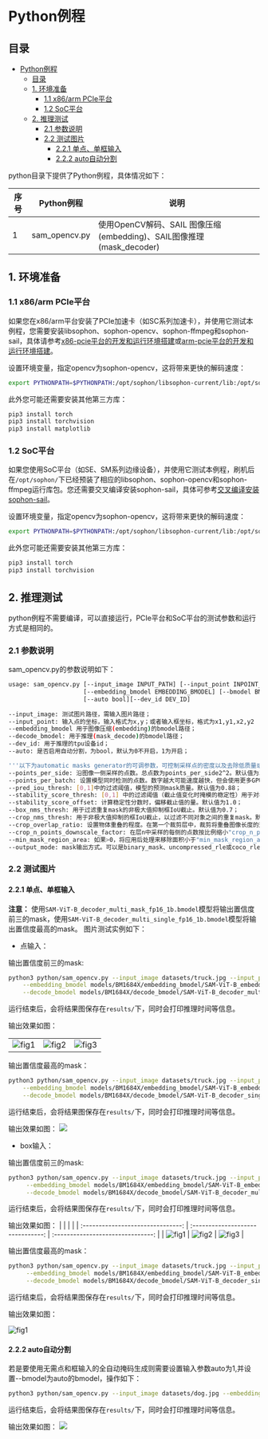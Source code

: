 # Python例程

## 目录

- [Python例程](#python例程)
  - [目录](#目录)
  - [1. 环境准备](#1-环境准备)
    - [1.1 x86/arm PCIe平台](#11-x86arm-pcie平台)
    - [1.2 SoC平台](#12-soc平台)
  - [2. 推理测试](#2-推理测试)
    - [2.1 参数说明](#21-参数说明)
    - [2.2 测试图片](#22-测试图片)
      - [2.2.1 单点、单框输入](#221-单点单框输入)
      - [2.2.2 auto自动分割](#222-auto自动分割)

python目录下提供了Python例程，具体情况如下：

| 序号 | Python例程    | 说明                                                                 |
| ---- | ------------- | -------------------------------------------------------------------- |
| 1    | sam_opencv.py | 使用OpenCV解码、SAIL 图像压缩(embedding)、SAIL图像推理(mask_decoder) |

## 1. 环境准备
### 1.1 x86/arm PCIe平台

如果您在x86/arm平台安装了PCIe加速卡（如SC系列加速卡），并使用它测试本例程，您需要安装libsophon、sophon-opencv、sophon-ffmpeg和sophon-sail，具体请参考[x86-pcie平台的开发和运行环境搭建](../../../docs/Environment_Install_Guide.md#3-x86-pcie平台的开发和运行环境搭建)或[arm-pcie平台的开发和运行环境搭建](../../../docs/Environment_Install_Guide.md#5-arm-pcie平台的开发和运行环境搭建)。

设置环境变量，指定opencv为sophon-opencv，这将带来更快的解码速度：
```bash
export PYTHONPATH=$PYTHONPATH:/opt/sophon/libsophon-current/lib:/opt/sophon/sophon-opencv-latest/opencv-python/
```

此外您可能还需要安装其他第三方库：
```bash
pip3 install torch
pip3 install torchvision
pip3 install matplotlib
```

### 1.2 SoC平台

如果您使用SoC平台（如SE、SM系列边缘设备），并使用它测试本例程，刷机后在`/opt/sophon/`下已经预装了相应的libsophon、sophon-opencv和sophon-ffmpeg运行库包。您还需要交叉编译安装sophon-sail，具体可参考[交叉编译安装sophon-sail](../../../docs/Environment_Install_Guide.md#42-交叉编译安装sophon-sail)。

设置环境变量，指定opencv为sophon-opencv，这将带来更快的解码速度：
```bash
export PYTHONPATH=$PYTHONPATH:/opt/sophon/libsophon-current/lib:/opt/sophon/sophon-opencv-latest/opencv-python/
```

此外您可能还需要安装其他第三方库：
```bash
pip3 install torch
pip3 install torchvision
```

## 2. 推理测试
python例程不需要编译，可以直接运行，PCIe平台和SoC平台的测试参数和运行方式是相同的。
### 2.1 参数说明
sam_opencv.py的参数说明如下：
```bash
usage: sam_opencv.py [--input_image INPUT_PATH] [--input_point INPOINT_POINT]
                     [--embedding_bmodel EMBEDDING_BMODEL] [--bmodel BMODEL] 
                     [--auto bool][--dev_id DEV_ID]
                        
--input_image: 测试图片路径，需输入图片路径；
--input_point: 输入点的坐标，输入格式为x,y；或者输入框坐标，格式为x1,y1,x2,y2
--embedding_bmodel 用于图像压缩(embedding)的bmodel路径；
--decode_bmodel: 用于推理(mask_decode)的bmodel路径；
--dev_id: 用于推理的tpu设备id；
--auto: 是否启用自动分割，为bool，默认为0不开启，1为开启；

'''以下为automatic masks generator的可调参数，可控制采样点的密度以及去除低质量或重复mask的阈值'''
--points_per_side: 沿图像一侧采样的点数。总点数为points_per_side2^2。默认值为32；
--points_per_batch: 设置模型同时检测的点数。数字越大可能速度越快，但会使用更多GPU内存。默认值为64；
--pred_iou_thresh: [0,1]中的过滤阈值，模型的预测mask质量。默认值为0.88；
--stability_score_thresh: [0,1] 中的过滤阈值（截止值变化时掩模的稳定性）用于对模型的mask预测进行二值化。默认值为0.95；
--stability_score_offset: 计算稳定性分数时，偏移截止值的量。默认值为1.0；
--box_nms_thresh: 用于过滤重复mask的非极大值抑制框IoU截止。默认值为0.7；
--crop_nms_thresh: 用于非极大值抑制的框IoU截止，以过滤不同对象之间的重复mask。默认值为0.7；
--crop_overlap_ratio: 设置物体重叠的程度。在第一个裁剪层中，裁剪将重叠图像长度的这一部分。物体较多的后几层会缩小这种重叠。默认值为512 / 1500；
--crop_n_points_downscale_factor: 在层n中采样的每侧的点数按比例缩小"crop_n_points_downscale_factorn"^n。默认值为1；
--min_mask_region_area: 如果>0，将应用后处理来移除面积小于"min_mask_region_area"的mask来中断开连接的区域和孔。需要opencv。默认为0；
--output_mode: mask输出方式。可以是binary_mask、uncompressed_rle或coco_rle ，coco_rle需要pycocotools。对于大分辨率，binary_mask可能会消耗大量内存。默认为'binary_mask'；
```
### 2.2 测试图片

#### 2.2.1 单点、单框输入

**注意：** 使用`SAM-ViT-B_decoder_multi_mask_fp16_1b.bmodel`模型将输出置信度前三的mask，使用`SAM-ViT-B_decoder_multi_single_fp16_1b.bmodel`模型将输出置信度最高的mask。
图片测试实例如下：

- 点输入：

输出置信度前三的mask:
```bash
python3 python/sam_opencv.py --input_image datasets/truck.jpg --input_point 700,375 \
    --embedding_bmodel models/BM1684X/embedding_bmodel/SAM-ViT-B_embedding_fp16_1b.bmodel \
    --decode_bmodel models/BM1684X/decode_bmodel/SAM-ViT-B_decoder_multi_mask_fp16_1b.bmodel  --dev_id 0 
```
运行结束后，会将结果图保存在`results/`下，同时会打印推理时间等信息。

输出效果如图：

|                               |                               |                               |
| :---------------------------: | :---------------------------: | :---------------------------: |
| ![fig1](../docs/result_0.jpg) | ![fig2](../docs/result_1.jpg) | ![fig3](../docs/result_2.jpg) |


输出置信度最高的mask：
```bash
python3 python/sam_opencv.py --input_image datasets/truck.jpg --input_point 700,375 \
    --embedding_bmodel models/BM1684X/embedding_bmodel/SAM-ViT-B_embedding_fp16_1b.bmodel \
    --decode_bmodel models/BM1684X/decode_bmodel/SAM-ViT-B_decoder_single_mask_fp16_1b.bmodel  --dev_id 0 
```
运行结束后，会将结果图保存在`results/`下，同时会打印推理时间等信息。

输出效果如图：
![](../docs/result.jpg)


- box输入：

输出置信度前三的mask:
```bash
python3 python/sam_opencv.py --input_image datasets/truck.jpg --input_point 100,300,1700,800 \
     --embedding_bmodel models/BM1684X/embedding_bmodel/SAM-ViT-B_embedding_fp16_1b.bmodel \
     --decode_bmodel models/BM1684X/decode_bmodel/SAM-ViT-B_decoder_multi_mask_fp16_1b.bmodel --dev_id 0 
```
运行结束后，会将结果图保存在`results/`下，同时会打印推理时间等信息。

输出效果如图：
|                                   |                                   |                                   |
| :-------------------------------: | :-------------------------------: | :-------------------------------: |
| ![fig1](../docs/result_box_0.jpg) | ![fig2](../docs/result_box_1.jpg) | ![fig3](../docs/result_box_2.jpg) |


输出置信度最高的mask：
```bash
python3 python/sam_opencv.py --input_image datasets/truck.jpg --input_point 100,300,1700,800 \
     --embedding_bmodel models/BM1684X/embedding_bmodel/SAM-ViT-B_embedding_fp16_1b.bmodel \
     --decode_bmodel models/BM1684X/decode_bmodel/SAM-ViT-B_decoder_single_mask_fp16_1b.bmodel --dev_id 0 
```
运行结束后，会将结果图保存在`results/`下，同时会打印推理时间等信息。

输出效果如图：

![fig1](../docs/result_box.jpg)

#### 2.2.2 auto自动分割

若是要使用无需点和框输入的全自动掩码生成则需要设置输入参数auto为1,并设置--bmodel为auto的bmodel，操作如下：
```bash
python3 python/sam_opencv.py --input_image datasets/dog.jpg --embedding_bmodel models/BM1684X/embedding_bmodel/SAM-ViT-B_embedding_fp16_1b.bmodel --bmodel models/BM1684X/decode_bmodel/SAM-ViT-B_auto_decoder_fp32_1b.bmodel --dev_id 0 --auto 1 --pred_iou_thresh 0.86
```
运行结束后，会将结果图保存在`results/`下，同时会打印推理时间等信息。

输出效果如图：
![](../docs/result_auto.jpg)
